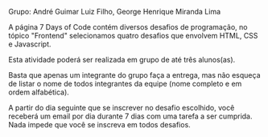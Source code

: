 Grupo: André Guimar Luiz Filho, George Henrique Miranda Lima

A página 7 Days of  Code contém diversos desafios de programação, no tópico "Frontend" selecionamos quatro desafios que envolvem HTML, CSS e Javascript.

Esta atividade poderá ser realizada em grupo de até três alunos(as). 

Basta que apenas um integrante do grupo faça a entrega, mas não esqueça de listar o nome de todos integrantes da equipe (nome completo e em ordem alfabética).

A partir do dia seguinte que se inscrever no desafio escolhido, você receberá um email por dia durante 7 dias com uma tarefa a ser cumprida.
Nada impede que você se inscreva em todos desafios.
